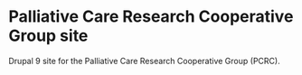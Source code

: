 # Palliative Care Research Cooperative Group site

Drupal 9 site for the Palliative Care Research Cooperative Group (PCRC).
